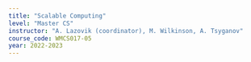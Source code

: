 ```yaml
---
title: "Scalable Computing"
level: "Master CS"
instructor: "A. Lazovik (coordinator), M. Wilkinson, A. Tsyganov"
course_code: WMCS017-05
year: 2022-2023
---
```

